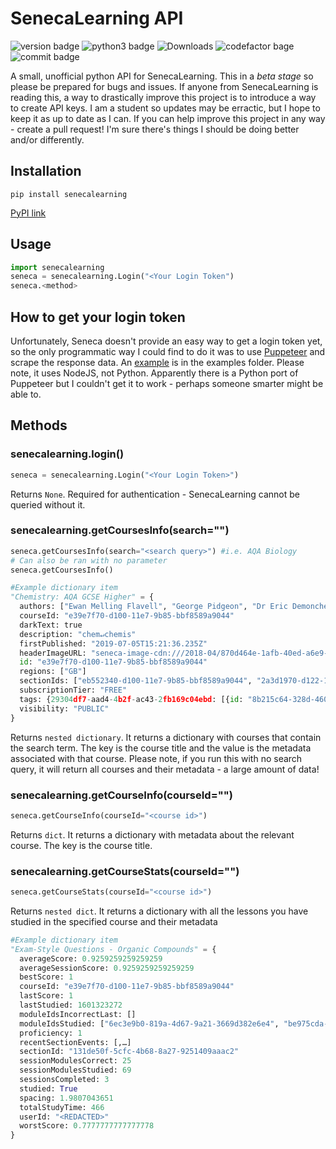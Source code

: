 <!-- @format -->

# SenecaLearning API

![version badge](https://img.shields.io/pypi/v/senecalearning) ![python3 badge](https://img.shields.io/pypi/pyversions/senecalearning) ![Downloads](https://pepy.tech/badge/senecalearning) ![codefactor bage](https://img.shields.io/codefactor/grade/github/wyatt/seneca) ![commit badge](https://img.shields.io/github/last-commit/wyatt/seneca)

A small, unofficial python API for SenecaLearning. This in a _beta stage_ so please be prepared for bugs and issues. If anyone from SenecaLearning is reading this, a way to drastically improve this project is to introduce a way to create API keys. I am a student so updates may be erractic, but I hope to keep it as up to date as I can. If you can help improve this project in any way - create a pull request! I'm sure there's things I should be doing better and/or differently.

## Installation

`pip install senecalearning`

[PyPI link](https://pypi.org/project/senecalearning/)

## Usage

```python
import senecalearning
seneca = senecalearning.Login("<Your Login Token")
seneca.<method>
```

## How to get your login token

Unfortunately, Seneca doesn't provide an easy way to get a login token yet, so the only programmatic way I could find to do it was to use [Puppeteer](https://github.com/puppeteer/puppeteer) and scrape the response data. An [example](../examples/loginToken/) is in the examples folder. Please note, it uses NodeJS, not Python. Apparently there is a Python port of Puppeteer but I couldn't get it to work - perhaps someone smarter might be able to.

## Methods

### senecalearning.login()

```python
seneca = senecalearning.Login("<Your Login Token>")
```

Returns `None`. Required for authentication - SenecaLearning cannot be queried without it.

### senecalearning.getCoursesInfo(search="")

```python
seneca.getCoursesInfo(search="<search query>") #i.e. AQA Biology
# Can also be ran with no parameter
seneca.getCoursesInfo()
```

```python
#Example dictionary item
"Chemistry: AQA GCSE Higher" = {
  authors: ["Ewan Melling Flavell", "George Pidgeon", "Dr Eric Demoncheaux"]
  courseId: "e39e7f70-d100-11e7-9b85-bbf8589a9044"
  darkText: true
  description: "chem↵chemis"
  firstPublished: "2019-07-05T15:21:36.235Z"
  headerImageURL: "seneca-image-cdn:///2018-04/870d464e-1afb-40ed-a6e9-e675579a3f66/chemistry.jpg"
  id: "e39e7f70-d100-11e7-9b85-bbf8589a9044"
  regions: ["GB"]
  sectionIds: ["eb552340-d100-11e7-9b85-bbf8589a9044", "2a3d1970-d122-11e7-bce0-9d60619a6a6b",…]
  subscriptionTier: "FREE"
  tags: {29304df7-aad4-4b2f-ac43-2fb169c04ebd: [{id: "8b215c64-328d-4600-82b8-18cbe38ca289", value: "AQA"}],…}
  visibility: "PUBLIC"
}
```

Returns `nested dictionary`. It returns a dictionary with courses that contain the search term. The key is the course title and the value is the metadata associated with that course. Please note, if you run this with no search query, it will return all courses and their metadata - a large amount of data!

### senecalearning.getCourseInfo(courseId="")

```python
seneca.getCourseInfo(courseId="<course id>")
```

Returns `dict`. It returns a dictionary with metadata about the relevant course. The key is the course title.

### senecalearning.getCourseStats(courseId="")

```python
seneca.getCourseStats(courseId="<course id>")
```

Returns `nested dict`. It returns a dictionary with all the lessons you have studied in the specified course and their metadata

```python
#Example dictionary item
"Exam-Style Questions - Organic Compounds" = {
  averageScore: 0.9259259259259259
  averageSessionScore: 0.9259259259259259
  bestScore: 1
  courseId: "e39e7f70-d100-11e7-9b85-bbf8589a9044"
  lastScore: 1
  lastStudied: 1601323272
  moduleIdsIncorrectLast: []
  moduleIdsStudied: ["6ec3e9b0-819a-4d67-9a21-3669d382e6e4", "be975cda-eea5-48ad-97f3-d57bf7fa3910",…]
  proficiency: 1
  recentSectionEvents: [,…]
  sectionId: "131de50f-5cfc-4b68-8a27-9251409aaac2"
  sessionModulesCorrect: 25
  sessionModulesStudied: 69
  sessionsCompleted: 3
  studied: True
  spacing: 1.9807043651
  totalStudyTime: 466
  userId: "<REDACTED>"
  worstScore: 0.7777777777777778
}
```
